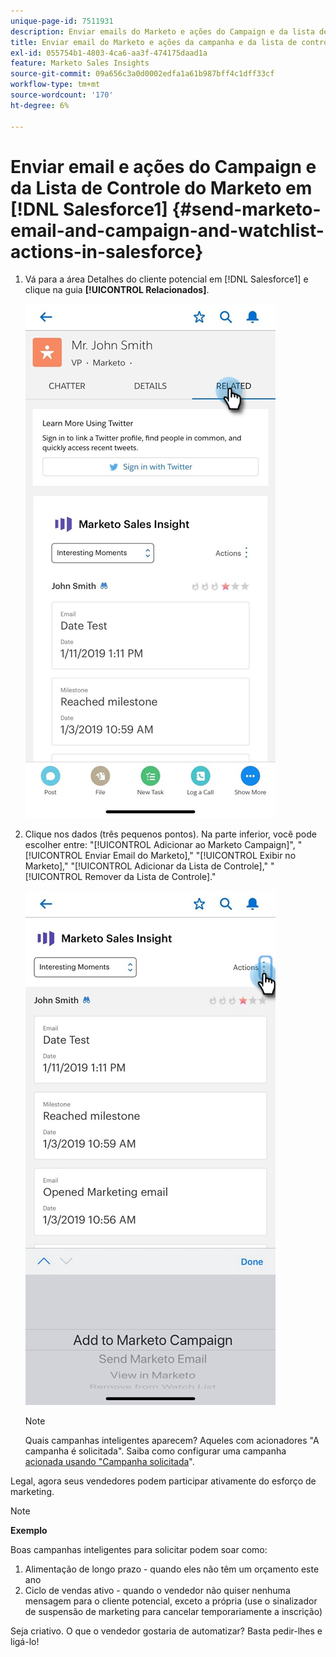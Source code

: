 ```yaml
---
unique-page-id: 7511931
description: Enviar emails do Marketo e ações do Campaign e da lista de favoritos no Salesforce1 - Documentação do Marketo - Documentação do produto
title: Enviar email do Marketo e ações da campanha e da lista de controle no Salesforce1
exl-id: 055754b1-4803-4ca6-aa3f-474175daad1a
feature: Marketo Sales Insights
source-git-commit: 09a656c3a0d0002edfa1a61b987bff4c1dff33cf
workflow-type: tm+mt
source-wordcount: '170'
ht-degree: 6%

---
```


# Enviar email e ações do Campaign e da Lista de Controle do Marketo em [!DNL Salesforce1] {#send-marketo-email-and-campaign-and-watchlist-actions-in-salesforce}

1. Vá para a área Detalhes do cliente potencial em [!DNL Salesforce1] e clique na guia **[!UICONTROL Relacionados]**.

   ![](assets/one-1.png)

1. Clique nos dados (três pequenos pontos). Na parte inferior, você pode escolher entre: &quot;[!UICONTROL Adicionar ao Marketo Campaign]&quot;, &quot;[!UICONTROL Enviar Email do Marketo],&quot; &quot;[!UICONTROL Exibir no Marketo],&quot; &quot;[!UICONTROL Adicionar da Lista de Controle],&quot; &quot;[!UICONTROL Remover da Lista de Controle].&quot;

   ![](assets/two-1.png)

   >[!NOTE]
   >
   >Quais campanhas inteligentes aparecem? Aqueles com acionadores &quot;A campanha é solicitada&quot;. Saiba como configurar uma campanha [acionada usando &quot;Campanha solicitada](/help/marketo/product-docs/core-marketo-concepts/smart-campaigns/flow-actions/request-campaign.md)&quot;.

Legal, agora seus vendedores podem participar ativamente do esforço de marketing.

>[!NOTE]
>
>**Exemplo**
>
>Boas campanhas inteligentes para solicitar podem soar como:
>
>1. Alimentação de longo prazo - quando eles não têm um orçamento este ano
>1. Ciclo de vendas ativo - quando o vendedor não quiser nenhuma mensagem para o cliente potencial, exceto a própria (use o sinalizador de suspensão de marketing para cancelar temporariamente a inscrição)
>
>Seja criativo. O que o vendedor gostaria de automatizar? Basta pedir-lhes e ligá-lo!
